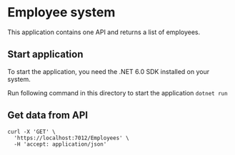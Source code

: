 # Employee system

This application contains one API and returns a list of employees.

## Start application

To start the application, you need the .NET 6.0 SDK installed on your system.

Run following command in this directory to start the application `dotnet run`

## Get data from API

```
curl -X 'GET' \
  'https://localhost:7012/Employees' \
  -H 'accept: application/json'
``` 